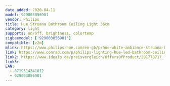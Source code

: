 ```yaml
---
date_added: 2020-04-11
model: 929003056901
vendor: Philips
title: Hue Struana Bathroom Ceiling Light 36cm
category: light
supports: on/off, brightness, colortemp
zigbeemodel: ['929003056901']
compatible: [z2m]
mlink: https://www.philips-hue.com/en-gb/p/hue-white-ambiance-struana-bathroom-ceiling-light/8719514341012
link: https://www.conrad.com/p/philips-lighting-hue-led-bathroom-ceiling-light-871951434101200-struana-built-in-led-23-w-warm-white-to-cool-white-2437128
link2: https://www.idealo.de/preisvergleich/OffersOfProduct/201778717_-hue-white-ambiance-struana-36cm-929003056901-philips.html
link3: 
EAN: 
  - 8719514341012
  - 929003056901
---
```

